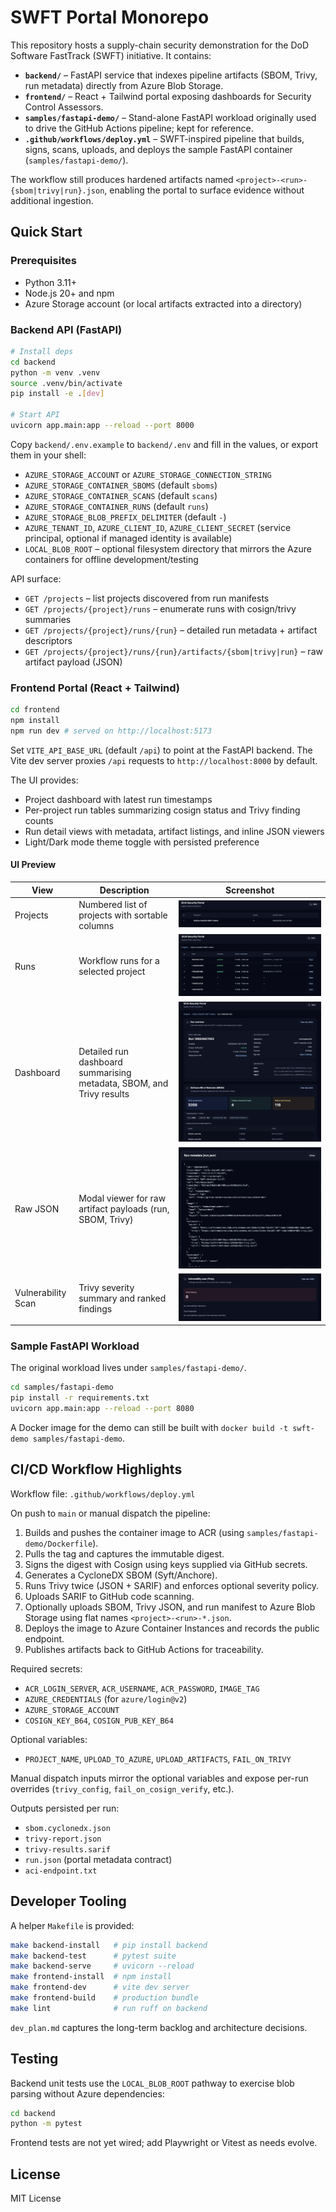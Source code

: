 # SWFT Portal Monorepo

This repository hosts a supply-chain security demonstration for the DoD Software FastTrack (SWFT) initiative. It contains:

- **`backend/`** – FastAPI service that indexes pipeline artifacts (SBOM, Trivy, run metadata) directly from Azure Blob Storage.
- **`frontend/`** – React + Tailwind portal exposing dashboards for Security Control Assessors.
- **`samples/fastapi-demo/`** – Stand-alone FastAPI workload originally used to drive the GitHub Actions pipeline; kept for reference.
- **`.github/workflows/deploy.yml`** – SWFT-inspired pipeline that builds, signs, scans, uploads, and deploys the sample FastAPI container (`samples/fastapi-demo/`).

The workflow still produces hardened artifacts named `<project>-<run>-{sbom|trivy|run}.json`, enabling the portal to surface evidence without additional ingestion.

## Quick Start

### Prerequisites

- Python 3.11+
- Node.js 20+ and npm
- Azure Storage account (or local artifacts extracted into a directory)

### Backend API (FastAPI)

```bash
# Install deps
cd backend
python -m venv .venv
source .venv/bin/activate
pip install -e .[dev]

# Start API
uvicorn app.main:app --reload --port 8000
```

Copy `backend/.env.example` to `backend/.env` and fill in the values, or export them in your shell:

- `AZURE_STORAGE_ACCOUNT` or `AZURE_STORAGE_CONNECTION_STRING`
- `AZURE_STORAGE_CONTAINER_SBOMS` (default `sboms`)
- `AZURE_STORAGE_CONTAINER_SCANS` (default `scans`)
- `AZURE_STORAGE_CONTAINER_RUNS` (default `runs`)
- `AZURE_STORAGE_BLOB_PREFIX_DELIMITER` (default `-`)
- `AZURE_TENANT_ID`, `AZURE_CLIENT_ID`, `AZURE_CLIENT_SECRET` (service principal, optional if managed identity is available)
- `LOCAL_BLOB_ROOT` – optional filesystem directory that mirrors the Azure containers for offline development/testing

API surface:

- `GET /projects` – list projects discovered from run manifests
- `GET /projects/{project}/runs` – enumerate runs with cosign/trivy summaries
- `GET /projects/{project}/runs/{run}` – detailed run metadata + artifact descriptors
- `GET /projects/{project}/runs/{run}/artifacts/{sbom|trivy|run}` – raw artifact payload (JSON)

### Frontend Portal (React + Tailwind)

```bash
cd frontend
npm install
npm run dev # served on http://localhost:5173
```

Set `VITE_API_BASE_URL` (default `/api`) to point at the FastAPI backend. The Vite dev server proxies `/api` requests to `http://localhost:8000` by default.

The UI provides:

- Project dashboard with latest run timestamps
- Per-project run tables summarizing cosign status and Trivy finding counts
- Run detail views with metadata, artifact listings, and inline JSON viewers
- Light/Dark mode theme toggle with persisted preference

#### UI Preview

| View | Description | Screenshot |
|------|-------------|------------|
| Projects | Numbered list of projects with sortable columns | ![Projects view](images/1_Projects.png) |
| Runs | Workflow runs for a selected project | ![Project runs](images/10_Runs.png) |
| Dashboard | Detailed run dashboard summarising metadata, SBOM, and Trivy results | ![Run dashboard](images/20_Dashboard.png) |
| Raw JSON | Modal viewer for raw artifact payloads (run, SBOM, Trivy) | ![Raw JSON modal](images/21_Dashboard.png) |
| Vulnerability Scan | Trivy severity summary and ranked findings | ![Trivy findings](images/30_Dashboard.png) |

### Sample FastAPI Workload

The original workload lives under `samples/fastapi-demo/`.

```bash
cd samples/fastapi-demo
pip install -r requirements.txt
uvicorn app.main:app --reload --port 8080
```

A Docker image for the demo can still be built with `docker build -t swft-demo samples/fastapi-demo`.

## CI/CD Workflow Highlights

Workflow file: `.github/workflows/deploy.yml`

On push to `main` or manual dispatch the pipeline:

1. Builds and pushes the container image to ACR (using `samples/fastapi-demo/Dockerfile`).
2. Pulls the tag and captures the immutable digest.
3. Signs the digest with Cosign using keys supplied via GitHub secrets.
4. Generates a CycloneDX SBOM (Syft/Anchore).
5. Runs Trivy twice (JSON + SARIF) and enforces optional severity policy.
6. Uploads SARIF to GitHub code scanning.
7. Optionally uploads SBOM, Trivy JSON, and run manifest to Azure Blob Storage using flat names `<project>-<run>-*.json`.
8. Deploys the image to Azure Container Instances and records the public endpoint.
9. Publishes artifacts back to GitHub Actions for traceability.

Required secrets:

- `ACR_LOGIN_SERVER`, `ACR_USERNAME`, `ACR_PASSWORD`, `IMAGE_TAG`
- `AZURE_CREDENTIALS` (for `azure/login@v2`)
- `AZURE_STORAGE_ACCOUNT`
- `COSIGN_KEY_B64`, `COSIGN_PUB_KEY_B64`

Optional variables:

- `PROJECT_NAME`, `UPLOAD_TO_AZURE`, `UPLOAD_ARTIFACTS`, `FAIL_ON_TRIVY`

Manual dispatch inputs mirror the optional variables and expose per-run overrides (`trivy_config`, `fail_on_cosign_verify`, etc.).

Outputs persisted per run:

- `sbom.cyclonedx.json`
- `trivy-report.json`
- `trivy-results.sarif`
- `run.json` (portal metadata contract)
- `aci-endpoint.txt`

## Developer Tooling

A helper `Makefile` is provided:

```bash
make backend-install   # pip install backend
make backend-test      # pytest suite
make backend-serve     # uvicorn --reload
make frontend-install  # npm install
make frontend-dev      # vite dev server
make frontend-build    # production bundle
make lint              # run ruff on backend
```

`dev_plan.md` captures the long-term backlog and architecture decisions.

## Testing

Backend unit tests use the `LOCAL_BLOB_ROOT` pathway to exercise blob parsing without Azure dependencies:

```bash
cd backend
python -m pytest
```

Frontend tests are not yet wired; add Playwright or Vitest as needs evolve.

## License

MIT License
